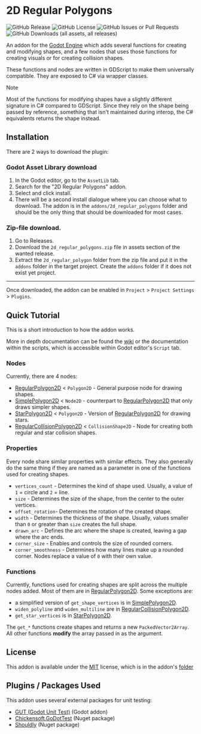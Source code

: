 # 2D Regular Polygons

![GitHub Release](https://img.shields.io/github/v/release/9thAzure/2D_Regular_Polygons)
![GitHub License](https://img.shields.io/github/license/9thAzure/2D_Regular_Polygons)
![GitHub Issues or Pull Requests](https://img.shields.io/github/issues/9thAzure/2D_Regular_Polygons)
![GitHub Downloads (all assets, all releases)](https://img.shields.io/github/downloads/9thAzure/2D_Regular_Polygons/total)

An addon for the  [Godot Engine](https://godotengine.org/) which adds several functions for creating and modifying shapes,
and a few nodes that uses those functions for creating visuals or for creating collision shapes.

These functions and nodes are written in GDScript to make them universally compatible.
They are exposed to C# via wrapper classes. 

> [!NOTE]
> Most of the functions for modifying shapes have a slightly different signature in C# compared to GDScript.
> Since they rely on the shape being passed by reference, something that isn't maintained during interop,
> the C# equivalents returns the shape instead.

## Installation

There are 2 ways to download the plugin:

### Godot Asset Library download
1. In the Godot editor, go to the `AssetLib` tab.
2. Search for the "2D Regular Polygons" addon.
3. Select and click install.
4. There will be a second install dialogue where you can choose what to download.
    The addon is in the `addons/2d_regular_polygons` folder and should be the only thing that should be downloaded for most cases.

### Zip-file download.
1. Go to Releases.
2. Download the `2d_regular_polygons.zip` file in assets section of the wanted release.
3. Extract the `2d_regular_polygon` folder from the zip file and put it in the `addons` folder in the target project.
    Create the `addons` folder if it does not exist yet project.

***

Once downloaded, the addon can be enabled in `Project` > `Project Settings` > `Plugins`.

## Quick Tutorial

This is a short introduction to how the addon works.

More in depth documentation can be found the [wiki](https://github.com/9thAzure/2D_Regular_Polygons/wiki)
or the documentation within the scripts, which is accessible within Godot editor's `Script` tab.

### Nodes

Currently, there are 4 nodes:
- [RegularPolygon2D] < `Polygon2D` - General purpose node for drawing shapes. 
- [SimplePolygon2D] < `Node2D` - counterpart to [RegularPolygon2D] that only draws simpler shapes.
- [StarPolygon2D] < `Polygon2D` - Version of [RegularPolygon2D] for drawing stars.
- [RegularCollisionPolygon2D] < `CollisionShape2D` - Node for creating both regular and star collision shapes.

### Properties

Every node share similar properties with similar effects.
They also generally do the same thing if they are named as a parameter in one of the functions used for creating shapes.

- `vertices_count` - Determines the kind of shape used. Usually, a value of `1` = circle and `2` = line.
- `size` - Determines the size of the shape, from the center to the outer vertices.
- `offset_rotation`- Determines the rotation of the created shape.
- `width` - Determines the thickness of the shape. Usually, values smaller than `0` or greater than `size` creates the full shape.
- `drawn_arc` - Defines the arc where the shape is created, leaving a gap where the arc ends.
- `corner_size` - Enables and controls the size of rounded corners.
- `corner_smoothness` - Determines how many lines make up a rounded corner. Nodes replace a value of `0` with their own value.

### Functions

Currently, functions used for creating shapes are split across the multiple nodes added.
Most of them are in [RegularPolygon2D].
Some exceptions are:

- a simplified version of `get_shape_vertices` is in [SimplePolygon2D].
- `widen_polyline` and `widen_multiline` are in [RegularCollisionPolygon2D].
- `get_star_vertices` is in [StarPolygon2D].

The `get_*` functions create shapes and returns a new `PackedVector2Array`.
All other functions **modify** the array passed in as the argument.

## License

This addon is available under the [MIT](https://mit-license.org/) license,
which is in the addon's [folder](/addons/2d_regular_polygons/LICENSE.txt)

## Plugins / Packages Used

This addon uses several external packages for unit testing:
- [GUT (Godot Unit Test)](https://github.com/bitwes/Gut) (Godot addon)
- [Chickensoft.GoDotTest](https://github.com/chickensoft-games/GoDotTest) (Nuget package)
- [Shouldly](https://github.com/shouldly/shouldly) (Nuget package)

[RegularPolygon2D]: (/addons/2d_regular_polygons/regular_polygon_2d/regular_polygon_2d.gd)
[SimplePolygon2D]: (/addons/2d_regular_polygons/simple_polygon_2d/simple_polygon_2d.gd)
[RegularCollisionPolygon2D]: (/addons/2d_regular_polygons/regular_collision_polygon_2d/regular_collision_polygon_2d.gd)
[StarPolygon2D]: (/addons/2d_regular_polygons/star_polygon_2d/star_polygon_2d.gd)

